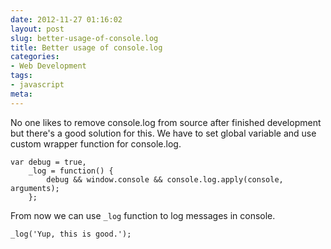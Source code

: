 ```yaml
---
date: 2012-11-27 01:16:02
layout: post
slug: better-usage-of-console.log
title: Better usage of console.log
categories:
- Web Development
tags:
- javascript
meta:
---
```


No one likes to remove console.log from source after finished development but there's a good solution for this. We have to set global variable and use custom wrapper function for console.log.

	var debug = true,
	    _log = function() {
	        debug && window.console && console.log.apply(console, arguments);
	    };

From now we can use `_log` function to log messages in console.

	_log('Yup, this is good.');